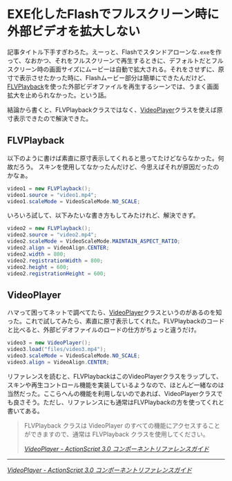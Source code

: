 # <span>EXE化したFlashでフルスクリーン時に</span><span>外部ビデオを拡大しない</span>

記事タイトル下手すぎわろた。えーっと、Flashでスタンドアローンな`.exe`を作って、なおかつ、それをフルスクリーンで再生するときに、デフォルトだとフルスクリーン時の画面サイズにムービーは自動で拡大される。それをさせずに、原寸で表示させたかった時に、Flashムービー部分は簡単にできたんだけど、[FLVPlayback](http://livedocs.adobe.com/flash/9.0_jp/ActionScriptLangRefV3/fl/video/FLVPlayback.html)を使った外部ビデオファイルを再生するシーンでは、うまく画面拡大を止められなかった。という話。

結論から書くと、FLVPlaybackクラスではなく、[VideoPlayer](http://livedocs.adobe.com/flash/9.0_jp/ActionScriptLangRefV3/fl/video/VideoPlayer.html)クラスを使えば原寸表示できたので解決できた。

<!-- READMORE -->

## FLVPlayback

以下のように書けば素直に原寸表示してくれると思ってたけどならなかった。何故だろう。
スキンを使用してなかったんだけど、今思えばそれが原因だったのかなぁ。

~~~ actionscript
video1 = new FLVPlayback();
video1.source = "video1.mp4";
video1.scaleMode = VideoScaleMode.NO_SCALE;
~~~

いろいろ試して、以下みたいな書き方もしてみたけれど、解決できず。

~~~ actionscript
video2 = new FLVPlayback();
video2.source = "video2.mp4";
video2.scaleMode = VideoScaleMode.MAINTAIN_ASPECT_RATIO;
video2.align = VideoAlign.CENTER;
video2.width = 800;
video2.registrationWidth = 800;
video2.height = 600;
video2.registrationHeight = 600;
~~~


## VideoPlayer

ハマって困ってネットで調べてたら、[VideoPlayer](http://livedocs.adobe.com/flash/9.0_jp/ActionScriptLangRefV3/fl/video/VideoPlayer.html)クラスというのがあるのを知った。これで試してみたら、素直に原寸表示してくれた。FLVPlaybackのコードと比べると、外部ビデオファイルのロードの仕方がちょっと違うだけ。

~~~ actionscript
video3 = new VideoPlayer();
video3.load("files/video3.mp4");
video3.scaleMode = VideoScaleMode.NO_SCALE;
video3.align = VideoAlign.CENTER;
~~~

リファレンスを読むと、FLVPlaybackはこのVideoPlayerクラスをラップして、スキンや再生コントロール機能を実装しているようなので、ほとんど一緒なのは当然だった。ここらへんの機能を利用しないのであれば、VideoPlayerクラスでも良さそう。ただし、リファレンスにも通常はFLVPlaybackの方を使ってくれと書いてある。

> FLVPlayback クラスは VideoPlayer のすべての機能にアクセスすることができますので、通常は FLVPlayback クラスを使用してください。
>
> <cite>[VideoPlayer - ActionScript 3.0 コンポーネントリファレンスガイド](http://livedocs.adobe.com/flash/9.0_jp/ActionScriptLangRefV3/fl/video/VideoPlayer.html)</cite>

* * *

<cite>[VideoPlayer - ActionScript 3.0 コンポーネントリファレンスガイド](http://livedocs.adobe.com/flash/9.0_jp/ActionScriptLangRefV3/fl/video/VideoPlayer.html)</cite>

